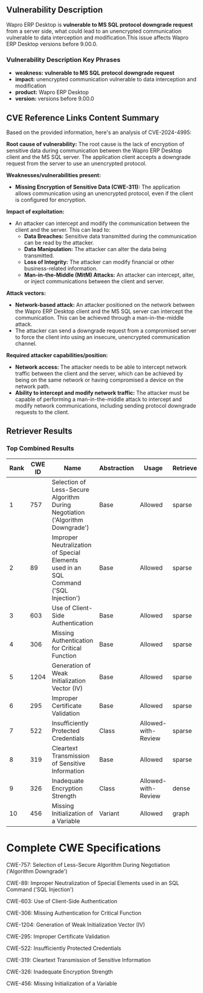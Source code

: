 ## Vulnerability Description
Wapro ERP Desktop is **vulnerable to MS SQL protocol downgrade request** from a server side, what could lead to an unencrypted communication vulnerable to data interception and modification.This issue affects Wapro ERP Desktop versions before 9.00.0.

### Vulnerability Description Key Phrases
- **weakness:** **vulnerable to MS SQL protocol downgrade request**
- **impact:** unencrypted communication vulnerable to data interception and modification
- **product:** Wapro ERP Desktop
- **version:** versions before 9.00.0

## CVE Reference Links Content Summary
Based on the provided information, here's an analysis of CVE-2024-4995:

**Root cause of vulnerability:**
The root cause is the lack of encryption of sensitive data during communication between the Wapro ERP Desktop client and the MS SQL server. The application client accepts a downgrade request from the server to use an unencrypted protocol.

**Weaknesses/vulnerabilities present:**
- **Missing Encryption of Sensitive Data (CWE-311):** The application allows communication using an unencrypted protocol, even if the client is configured for encryption.

**Impact of exploitation:**
- An attacker can intercept and modify the communication between the client and the server. This can lead to:
  - **Data Breaches:**  Sensitive data transmitted during the communication can be read by the attacker.
  - **Data Manipulation:**  The attacker can alter the data being transmitted.
  - **Loss of Integrity:**  The attacker can modify financial or other business-related information.
  - **Man-in-the-Middle (MitM) Attacks:**  An attacker can intercept, alter, or inject communications between the client and server.

**Attack vectors:**
- **Network-based attack:** An attacker positioned on the network between the Wapro ERP Desktop client and the MS SQL server can intercept the communication. This can be achieved through a man-in-the-middle attack.
- The attacker can send a downgrade request from a compromised server to force the client into using an insecure, unencrypted communication channel.

**Required attacker capabilities/position:**
- **Network access:** The attacker needs to be able to intercept network traffic between the client and the server, which can be achieved by being on the same network or having compromised a device on the network path.
- **Ability to intercept and modify network traffic:** The attacker must be capable of performing a man-in-the-middle attack to intercept and modify network communications, including sending protocol downgrade requests to the client.

## Retriever Results

### Top Combined Results

| Rank | CWE ID | Name | Abstraction | Usage  | Retrievers | Individual Scores |
|------|--------|------|-------------|-------|------------|-------------------|
| 1 | 757 | Selection of Less-Secure Algorithm During Negotiation ('Algorithm Downgrade') | Base | Allowed | sparse | 0.218 |
| 2 | 89 | Improper Neutralization of Special Elements used in an SQL Command ('SQL Injection') | Base | Allowed | sparse | 0.205 |
| 3 | 603 | Use of Client-Side Authentication | Base | Allowed | sparse | 0.204 |
| 4 | 306 | Missing Authentication for Critical Function | Base | Allowed | sparse | 0.202 |
| 5 | 1204 | Generation of Weak Initialization Vector (IV) | Base | Allowed | sparse | 0.193 |
| 6 | 295 | Improper Certificate Validation | Base | Allowed | sparse | 0.192 |
| 7 | 522 | Insufficiently Protected Credentials | Class | Allowed-with-Review | sparse | 0.188 |
| 8 | 319 | Cleartext Transmission of Sensitive Information | Base | Allowed | sparse | 0.188 |
| 9 | 326 | Inadequate Encryption Strength | Class | Allowed-with-Review | dense | 0.542 |
| 10 | 456 | Missing Initialization of a Variable | Variant | Allowed | graph | 0.002 |



# Complete CWE Specifications

CWE-757: Selection of Less-Secure Algorithm During Negotiation ('Algorithm Downgrade')

CWE-89: Improper Neutralization of Special Elements used in an SQL Command ('SQL Injection')

CWE-603: Use of Client-Side Authentication

CWE-306: Missing Authentication for Critical Function

CWE-1204: Generation of Weak Initialization Vector (IV)

CWE-295: Improper Certificate Validation

CWE-522: Insufficiently Protected Credentials

CWE-319: Cleartext Transmission of Sensitive Information

CWE-326: Inadequate Encryption Strength

CWE-456: Missing Initialization of a Variable